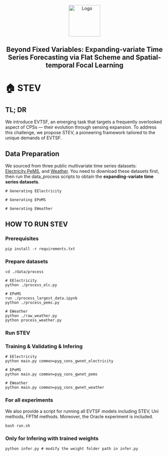 <p align="center">
 <img width="100px" src="https://github.githubassets.com/images/mona-loading-default.gif" align="center" alt="Logo" />
 <h2 align="center">Beyond Fixed Variables: Expanding-variate Time Series
Forecasting via Flat Scheme and Spatial-temporal Focal Learning</h2>
</p>

# :house: STEV

## TL; DR
We introduce EVTSF, an emerging task that targets a frequently overlooked aspect of CPSs — their evolution through sensing expansion. To address this challenge, we propose STEV, a pioneering framework tailored to the unique demands of EVTSF.

## Data Preparation
We sourced from three public multivariate time series datasets: [Electricity](https://archive.ics.uci.edu/dataset/321/electricityloaddiagrams20112014),[PeMS](https://www.kaggle.com/datasets/liuxu77/largest), and [Weather](https://drive.google.com/drive/folders/1sPCg8nMuDa0bAWsHPwskKkPOzaVcBneD). You need to download these datasets first, then run the data_process scripts to obtain the **expanding-variate time series datasets**.

```
# Generating EElectricity

# Generating EPeMS

# Generating EWeather

```

## HOW TO RUN STEV

### Prerequisites
```
pip install -r requirements.txt
```
### Prepare datasets
```
cd ./data/process

# EElectricity
python ./process_elc.py

# EPeMS
run ./process_largest_data.ipynb
python ./process_pems.py

# EWeather
python ./raw_weather.py
python process_weather.py
```

### Run STEV
### Training & Validating & Infering
```
# EElectricity
python main.py common=pyg_cons_gwnet_electricity

# EPeMS
python main.py common=pyg_cons_gwnet_pems

# EWeather
python main.py common=pyg_cons_gwnet_weather

```

### For all experiments
We also provide a script for running all EVTSF models including STEV, Uni methods, FPTM methods. Moreover, the Oracle experiment is included.
```
bash run.sh
```

### Only for Infering with trained weights
```
python infer.py # modify the weight folder path in infer.py
```
